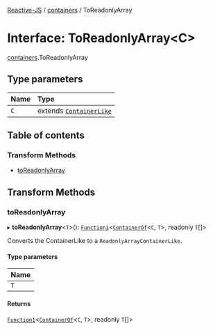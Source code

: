 [Reactive-JS](../README.md) / [containers](../modules/containers.md) / ToReadonlyArray

# Interface: ToReadonlyArray<C\>

[containers](../modules/containers.md).ToReadonlyArray

## Type parameters

| Name | Type |
| :------ | :------ |
| `C` | extends [`ContainerLike`](containers.ContainerLike.md) |

## Table of contents

### Transform Methods

- [toReadonlyArray](containers.ToReadonlyArray.md#toreadonlyarray)

## Transform Methods

### toReadonlyArray

▸ **toReadonlyArray**<`T`\>(): [`Function1`](../modules/functions.md#function1)<[`ContainerOf`](../modules/containers.md#containerof)<`C`, `T`\>, readonly `T`[]\>

Converts the ContainerLike to a `ReadonlyArrayContainerLike`.

#### Type parameters

| Name |
| :------ |
| `T` |

#### Returns

[`Function1`](../modules/functions.md#function1)<[`ContainerOf`](../modules/containers.md#containerof)<`C`, `T`\>, readonly `T`[]\>
